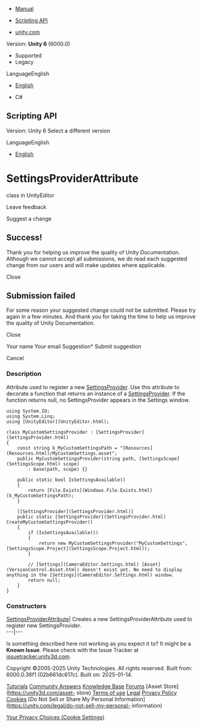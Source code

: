 [ ]()

  * [Manual](../Manual/index.html)
  * [Scripting API](../ScriptReference/index.html)

  * [unity.com](https://unity.com/)

Version: **Unity 6** (6000.0)

  * Supported
  * Legacy

LanguageEnglish

  * [English]()

  * C#

[ ](https://docs.unity3d.com)

## Scripting API

Version: Unity 6 Select a different version

LanguageEnglish

  * [English]()

# SettingsProviderAttribute

class in UnityEditor

Leave feedback

Suggest a change

## Success!

Thank you for helping us improve the quality of Unity Documentation. Although
we cannot accept all submissions, we do read each suggested change from our
users and will make updates where applicable.

Close

## Submission failed

For some reason your suggested change could not be submitted. Please <a>try
again</a> in a few minutes. And thank you for taking the time to help us
improve the quality of Unity Documentation.

Close

Your name Your email Suggestion* Submit suggestion

Cancel

[ ]()

### Description

Attribute used to register a new [SettingsProvider](SettingsProvider.html).
Use this attribute to decorate a function that returns an instance of a
[SettingsProvider](SettingsProvider.html). If the function returns null, no
SettingsProvider appears in the Settings window.

    
    
    using System.IO;
    using System.Linq;
    using [UnityEditor](UnityEditor.html);  
      
    class MyCustomSettingsProvider : [SettingsProvider](SettingsProvider.html)
    {
        const string k_MyCustomSettingsPath = "[Resources](Resources.html)/MyCustomSettings.asset";
        public MyCustomSettingsProvider(string path, [SettingsScope](SettingsScope.html) scope)
            : base(path, scope) {}  
      
        public static bool IsSettingsAvailable()
        {
            return [File.Exists](Windows.File.Exists.html)(k_MyCustomSettingsPath);
        }  
      
        [[SettingsProvider](SettingsProvider.html)]
        public static [SettingsProvider](SettingsProvider.html) CreateMyCustomSettingsProvider()
        {
            if (IsSettingsAvailable())
            {
                return new MyCustomSettingsProvider("MyCustomSettings", [SettingsScope.Project](SettingsScope.Project.html));
            }  
      
            // [Settings](CameraEditor.Settings.html) [Asset](VersionControl.Asset.html) doesn't exist yet. No need to display anything in the [Settings](CameraEditor.Settings.html) window.
            return null;
        }
    }
    

### Constructors

[SettingsProviderAttribute](SettingsProviderAttribute-ctor.html)| Creates a
new SettingsProviderAttribute used to register new SettingsProvider.  
---|---  
  
Is something described here not working as you expect it to? It might be a
**Known Issue**. Please check with the Issue Tracker at
[issuetracker.unity3d.com](https://issuetracker.unity3d.com).

Copyright ©2005-2025 Unity Technologies. All rights reserved. Built from:
6000.0.36f1 (02b661dc617c). Built on: 2025-01-14.

[Tutorials](https://unity3d.com/learn) [Community
Answers](https://answers.unity3d.com) [Knowledge
Base](https://support.unity3d.com/hc/en-us)
[Forums](https://forum.unity3d.com) [Asset Store](https://unity3d.com/asset-
store) [Terms of use](https://docs.unity3d.com/Manual/TermsOfUse.html)
[Legal](https://unity.com/legal) [Privacy
Policy](https://unity.com/legal/privacy-policy)
[Cookies](https://unity.com/legal/cookie-policy) [Do Not Sell or Share My
Personal Information](https://unity.com/legal/do-not-sell-my-personal-
information)

[Your Privacy Choices (Cookie Settings)](javascript:void\(0\);)

